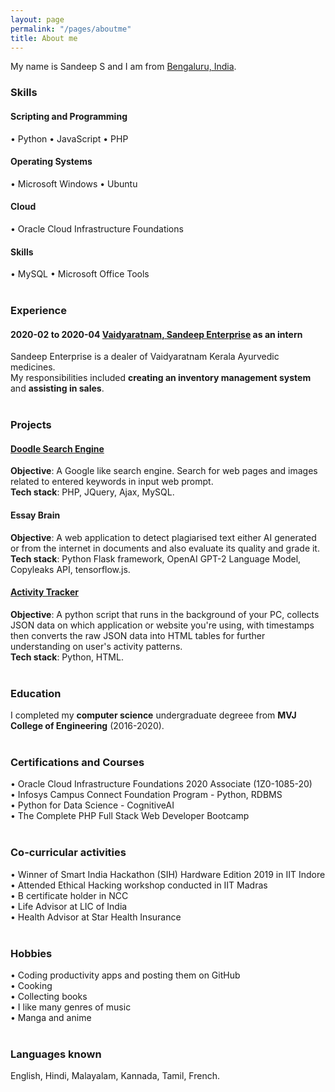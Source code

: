 ```yaml
---
layout: page
permalink: "/pages/aboutme"
title: About me
---
```


My name is Sandeep S and I am from [Bengaluru, India](https://www.bengaluru.com/).

### <i class="fa fa-cubes" aria-hidden="true"></i> Skills
#### <i class="fa fa-code" aria-hidden="true"></i> Scripting and Programming
&bull; Python 
&bull; JavaScript 
&bull; PHP  
#### <i class="fa fa-terminal" aria-hidden="true"></i> Operating Systems
&bull; Microsoft Windows 
&bull; Ubuntu <br/>
#### <i class="fa fa-cloud" aria-hidden="true"></i> Cloud
&bull; Oracle Cloud Infrastructure Foundations
#### <i class="fa fa-gears" aria-hidden="true"></i> Skills
&bull; MySQL
&bull; Microsoft Office Tools
<br/><br/>

### <i class="fa fa-briefcase" aria-hidden="true"></i> Experience
#### <i class="fa fa-calendar" aria-hidden="true"></i> 2020-02 to 2020-04 <i class="fa fa-building-o" aria-hidden="true"></i> [Vaidyaratnam, Sandeep Enterprise](https://vaidyaratnam-pharmacy-and.business.site/) as an **intern**
Sandeep Enterprise is a dealer of Vaidyaratnam Kerala Ayurvedic medicines.  
My responsibilities included **creating an inventory management system** and **assisting in sales**.
<br/><br/>

### <i class="fa fa-cubes" aria-hidden="true"></i> Projects
#### <i class="fa fa-code" aria-hidden="true"></i> [Doodle Search Engine](https://github.com/thesandmanman/doodle)
**Objective**: A Google like search engine. Search for web pages and images related to entered keywords in input web prompt.<br/>
**Tech stack**: PHP, JQuery, Ajax, MySQL.<br/>
#### <i class="fa fa-code" aria-hidden="true"></i> Essay Brain
**Objective**: A web application to detect plagiarised text either AI generated or from the internet in documents and also evaluate its quality and grade it.<br/>
**Tech stack**: Python Flask framework, OpenAI GPT-2 Language Model, Copyleaks API, tensorflow.js.<br/>
#### <i class="fa fa-code" aria-hidden="true"></i> [Activity Tracker](https://github.com/thesandmanman/activity-tracker)
**Objective**: A python script that runs in the background of your PC, collects JSON data on which application or website you're using, with timestamps then converts the raw JSON data into HTML tables for further understanding on user's activity patterns.<br/>
**Tech stack**: Python, HTML.
<br/><br/>

### <i class="fa fa-graduation-cap" aria-hidden="true"></i> Education
I completed my **computer science** undergraduate degreee from **MVJ College of Engineering** (2016-2020).
<br/><br/>

### <i class="fa fa-briefcase" aria-hidden="true"></i> Certifications and Courses
&bull; Oracle Cloud Infrastructure Foundations 2020 Associate (1Z0-1085-20) <br/>
&bull; Infosys Campus Connect Foundation Program - Python, RDBMS <br/>
&bull; Python for Data Science - CognitiveAI <br/>
&bull; The Complete PHP Full Stack Web Developer Bootcamp
<br/><br/>

### <i class="fa fa-graduation-cap" aria-hidden="true"></i> Co-curricular activities
&bull; Winner of Smart India Hackathon (SIH) Hardware Edition 2019 in IIT Indore <br/>
&bull; Attended Ethical Hacking workshop conducted in IIT Madras <br/>
&bull; B certificate holder in NCC <br/>
&bull; Life Advisor at LIC of India <br/>
&bull; Health Advisor at Star Health Insurance
<br/><br/>

### <i class="fa fa-graduation-cap" aria-hidden="true"></i> Hobbies
&bull; Coding productivity apps and posting them on GitHub <br/>
&bull; Cooking <br/>
&bull; Collecting books <br/>
&bull; I like many genres of music <br/>
&bull; Manga and anime 
<br/><br/>

### <i class="fa fa-graduation-cap" aria-hidden="true"></i> Languages known
English, Hindi, Malayalam, Kannada, Tamil, French.
